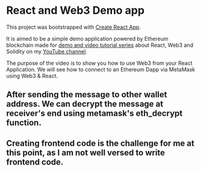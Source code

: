 # React and Web3 Demo app

This project was bootstrapped with [Create React App](https://github.com/facebook/create-react-app).

It is aimed to be a simple demo application powered by Ethereum blockchain made for [demo and video tutorial series](https://www.youtube.com/playlist?list=PLFUCprf8_vm4Dw-k2YEQL7kmXDsvPfbej) about React, Web3 and Solidity on my [YouTube channel](https://www.youtube.com/channel/UC91Dik_GqQhj-4ga6YS2n6A).

The purpose of the video is to show you how to use Web3 from your React Application.  We will see how to connect to an Ethereum Dapp via MetaMask using Web3 & React.

## After sending the message to other wallet address. We can decrypt the message at receiver's end using metamask's eth_decrypt function.
## Creating frontend code is the challenge for me at this point, as I am not well versed to write frontend code.
